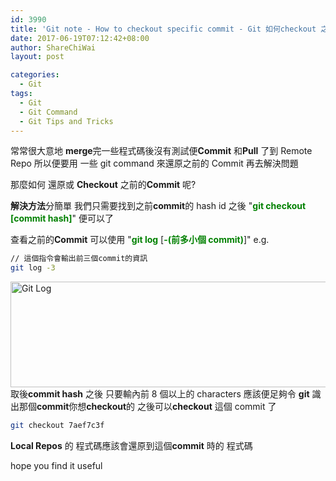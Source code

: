 ```yaml
---
id: 3990
title: 'Git note - How to checkout specific commit - Git 如何checkout 之前的Commit / Changeset'
date: 2017-06-19T07:12:42+08:00
author: ShareChiWai
layout: post

categories:
  - Git
tags:
  - Git
  - Git Command
  - Git Tips and Tricks
---
```


常常很大意地 **merge**完一些程式碼後沒有測試便**Commit** 和**Pull** 了到 Remote Repo
所以便要用 一些 git command 來還原之前的 Commit 再去解決問題

那麼如何 還原或 **Checkout** 之前的**Commit** 呢?

**解決方法**分簡單
我們只需要找到之前**commit**的 hash id 之後 "<span style="color: #008000;"><strong>git checkout [commit hash]</strong></span>" 便可以了

查看之前的**Commit** 可以使用 "<span style="color: #008000;"><strong>git log</strong></span> [<span style="color: #008000;"><strong>-(前多小個 commit)</strong></span>]"
e.g.

```bash
// 這個指令會輸出前三個commit的資訊
git log -3
```

[<img class="alignnone size-large wp-image-3991" src="https://i1.wp.com/blog.sharechiwai.com/wp-content/uploads/2017/06/gitlog.png?resize=625%2C169" alt="Git Log" width="625" height="169"  sizes="(max-width: 625px) 100vw, 625px" data-recalc-dims="1" />](https://i1.wp.com/blog.sharechiwai.com/wp-content/uploads/2017/06/gitlog.png)
取後**commit hash** 之後 只要輸內前 8 個以上的 characters 應該便足夠令 **git** 識出那個**commit**你想**checkout**的
之後可以**checkout** 這個 commit 了

```bash
git checkout 7aef7c3f
```

**Local Repos** 的 程式碼應該會還原到這個**commit** 時的 程式碼

hope you find it useful

